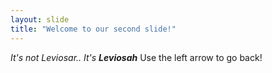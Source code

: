 ```yaml
---
layout: slide
title: "Welcome to our second slide!"
---
```

_It's not Leviosar.. It's **Leviosah**_
Use the left arrow to go back!